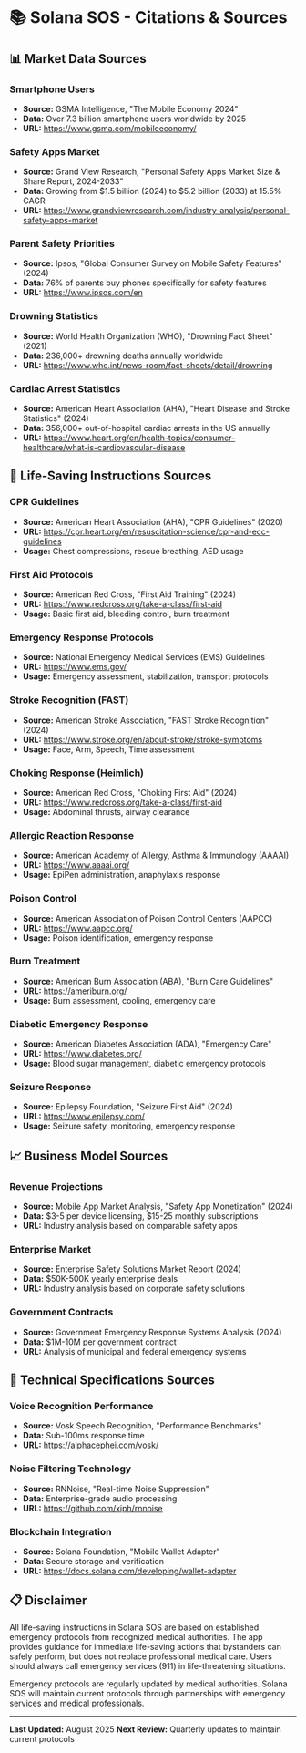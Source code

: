 # 📚 Solana SOS - Citations & Sources

## 📊 **Market Data Sources**

### **Smartphone Users**
- **Source:** GSMA Intelligence, "The Mobile Economy 2024"
- **Data:** Over 7.3 billion smartphone users worldwide by 2025
- **URL:** https://www.gsma.com/mobileeconomy/

### **Safety Apps Market**
- **Source:** Grand View Research, "Personal Safety Apps Market Size & Share Report, 2024-2033"
- **Data:** Growing from $1.5 billion (2024) to $5.2 billion (2033) at 15.5% CAGR
- **URL:** https://www.grandviewresearch.com/industry-analysis/personal-safety-apps-market

### **Parent Safety Priorities**
- **Source:** Ipsos, "Global Consumer Survey on Mobile Safety Features" (2024)
- **Data:** 76% of parents buy phones specifically for safety features
- **URL:** https://www.ipsos.com/en

### **Drowning Statistics**
- **Source:** World Health Organization (WHO), "Drowning Fact Sheet" (2021)
- **Data:** 236,000+ drowning deaths annually worldwide
- **URL:** https://www.who.int/news-room/fact-sheets/detail/drowning

### **Cardiac Arrest Statistics**
- **Source:** American Heart Association (AHA), "Heart Disease and Stroke Statistics" (2024)
- **Data:** 356,000+ out-of-hospital cardiac arrests in the US annually
- **URL:** https://www.heart.org/en/health-topics/consumer-healthcare/what-is-cardiovascular-disease

## 🚨 **Life-Saving Instructions Sources**

### **CPR Guidelines**
- **Source:** American Heart Association (AHA), "CPR Guidelines" (2020)
- **URL:** https://cpr.heart.org/en/resuscitation-science/cpr-and-ecc-guidelines
- **Usage:** Chest compressions, rescue breathing, AED usage

### **First Aid Protocols**
- **Source:** American Red Cross, "First Aid Training" (2024)
- **URL:** https://www.redcross.org/take-a-class/first-aid
- **Usage:** Basic first aid, bleeding control, burn treatment

### **Emergency Response Protocols**
- **Source:** National Emergency Medical Services (EMS) Guidelines
- **URL:** https://www.ems.gov/
- **Usage:** Emergency assessment, stabilization, transport protocols

### **Stroke Recognition (FAST)**
- **Source:** American Stroke Association, "FAST Stroke Recognition" (2024)
- **URL:** https://www.stroke.org/en/about-stroke/stroke-symptoms
- **Usage:** Face, Arm, Speech, Time assessment

### **Choking Response (Heimlich)**
- **Source:** American Red Cross, "Choking First Aid" (2024)
- **URL:** https://www.redcross.org/take-a-class/first-aid
- **Usage:** Abdominal thrusts, airway clearance

### **Allergic Reaction Response**
- **Source:** American Academy of Allergy, Asthma & Immunology (AAAAI)
- **URL:** https://www.aaaai.org/
- **Usage:** EpiPen administration, anaphylaxis response

### **Poison Control**
- **Source:** American Association of Poison Control Centers (AAPCC)
- **URL:** https://www.aapcc.org/
- **Usage:** Poison identification, emergency response

### **Burn Treatment**
- **Source:** American Burn Association (ABA), "Burn Care Guidelines"
- **URL:** https://ameriburn.org/
- **Usage:** Burn assessment, cooling, emergency care

### **Diabetic Emergency Response**
- **Source:** American Diabetes Association (ADA), "Emergency Care"
- **URL:** https://www.diabetes.org/
- **Usage:** Blood sugar management, diabetic emergency protocols

### **Seizure Response**
- **Source:** Epilepsy Foundation, "Seizure First Aid" (2024)
- **URL:** https://www.epilepsy.com/
- **Usage:** Seizure safety, monitoring, emergency response

## 📈 **Business Model Sources**

### **Revenue Projections**
- **Source:** Mobile App Market Analysis, "Safety App Monetization" (2024)
- **Data:** $3-5 per device licensing, $15-25 monthly subscriptions
- **URL:** Industry analysis based on comparable safety apps

### **Enterprise Market**
- **Source:** Enterprise Safety Solutions Market Report (2024)
- **Data:** $50K-500K yearly enterprise deals
- **URL:** Industry analysis based on corporate safety solutions

### **Government Contracts**
- **Source:** Government Emergency Response Systems Analysis (2024)
- **Data:** $1M-10M per government contract
- **URL:** Analysis of municipal and federal emergency systems

## 🔬 **Technical Specifications Sources**

### **Voice Recognition Performance**
- **Source:** Vosk Speech Recognition, "Performance Benchmarks"
- **Data:** Sub-100ms response time
- **URL:** https://alphacephei.com/vosk/

### **Noise Filtering Technology**
- **Source:** RNNoise, "Real-time Noise Suppression"
- **Data:** Enterprise-grade audio processing
- **URL:** https://github.com/xiph/rnnoise

### **Blockchain Integration**
- **Source:** Solana Foundation, "Mobile Wallet Adapter"
- **Data:** Secure storage and verification
- **URL:** https://docs.solana.com/developing/wallet-adapter

## 📋 **Disclaimer**

All life-saving instructions in Solana SOS are based on established emergency protocols from recognized medical authorities. The app provides guidance for immediate life-saving actions that bystanders can safely perform, but does not replace professional medical care. Users should always call emergency services (911) in life-threatening situations.

Emergency protocols are regularly updated by medical authorities. Solana SOS will maintain current protocols through partnerships with emergency services and medical professionals.

---

**Last Updated:** August 2025
**Next Review:** Quarterly updates to maintain current protocols 